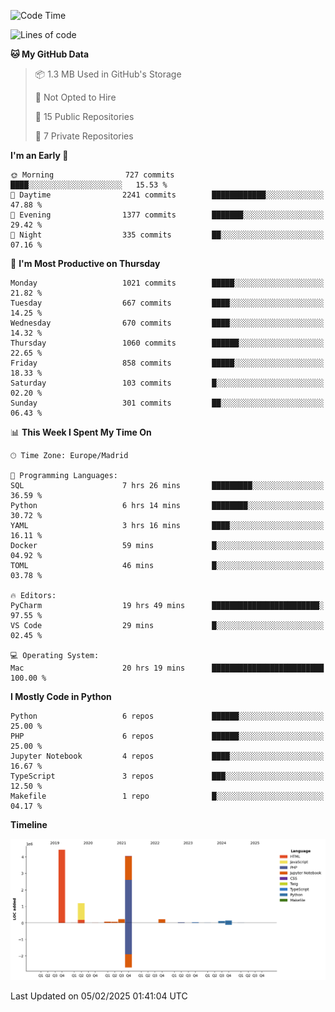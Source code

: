 <!--START_SECTION:waka-->
![Code Time](http://img.shields.io/badge/Code%20Time-625%20hrs%2034%20mins-blue)

![Lines of code](https://img.shields.io/badge/From%20Hello%20World%20I%27ve%20Written-10.6%20million%20lines%20of%20code-blue)

**🐱 My GitHub Data** 

> 📦 1.3 MB Used in GitHub's Storage 
 > 
> 🚫 Not Opted to Hire
 > 
> 📜 15 Public Repositories 
 > 
> 🔑 7 Private Repositories 
 > 
**I'm an Early 🐤** 

```text
🌞 Morning                727 commits         ████░░░░░░░░░░░░░░░░░░░░░   15.53 % 
🌆 Daytime                2241 commits        ████████████░░░░░░░░░░░░░   47.88 % 
🌃 Evening                1377 commits        ███████░░░░░░░░░░░░░░░░░░   29.42 % 
🌙 Night                  335 commits         ██░░░░░░░░░░░░░░░░░░░░░░░   07.16 % 
```
📅 **I'm Most Productive on Thursday** 

```text
Monday                   1021 commits        █████░░░░░░░░░░░░░░░░░░░░   21.82 % 
Tuesday                  667 commits         ████░░░░░░░░░░░░░░░░░░░░░   14.25 % 
Wednesday                670 commits         ████░░░░░░░░░░░░░░░░░░░░░   14.32 % 
Thursday                 1060 commits        ██████░░░░░░░░░░░░░░░░░░░   22.65 % 
Friday                   858 commits         █████░░░░░░░░░░░░░░░░░░░░   18.33 % 
Saturday                 103 commits         █░░░░░░░░░░░░░░░░░░░░░░░░   02.20 % 
Sunday                   301 commits         ██░░░░░░░░░░░░░░░░░░░░░░░   06.43 % 
```


📊 **This Week I Spent My Time On** 

```text
🕑︎ Time Zone: Europe/Madrid

💬 Programming Languages: 
SQL                      7 hrs 26 mins       █████████░░░░░░░░░░░░░░░░   36.59 % 
Python                   6 hrs 14 mins       ████████░░░░░░░░░░░░░░░░░   30.72 % 
YAML                     3 hrs 16 mins       ████░░░░░░░░░░░░░░░░░░░░░   16.11 % 
Docker                   59 mins             █░░░░░░░░░░░░░░░░░░░░░░░░   04.92 % 
TOML                     46 mins             █░░░░░░░░░░░░░░░░░░░░░░░░   03.78 % 

🔥 Editors: 
PyCharm                  19 hrs 49 mins      ████████████████████████░   97.55 % 
VS Code                  29 mins             █░░░░░░░░░░░░░░░░░░░░░░░░   02.45 % 

💻 Operating System: 
Mac                      20 hrs 19 mins      █████████████████████████   100.00 % 
```

**I Mostly Code in Python** 

```text
Python                   6 repos             ██████░░░░░░░░░░░░░░░░░░░   25.00 % 
PHP                      6 repos             ██████░░░░░░░░░░░░░░░░░░░   25.00 % 
Jupyter Notebook         4 repos             ████░░░░░░░░░░░░░░░░░░░░░   16.67 % 
TypeScript               3 repos             ███░░░░░░░░░░░░░░░░░░░░░░   12.50 % 
Makefile                 1 repo              █░░░░░░░░░░░░░░░░░░░░░░░░   04.17 % 
```



**Timeline**

![Lines of Code chart](https://raw.githubusercontent.com/danisoronellas/danisoronellas/main/assets/bar_graph.png)


 Last Updated on 05/02/2025 01:41:04 UTC
<!--END_SECTION:waka-->

